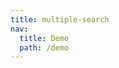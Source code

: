```yaml
---
title: multiple-search
nav:
  title: Demo
  path: /demo
---
```


<code src="../../examples/multiple-search.tsx"></code>
